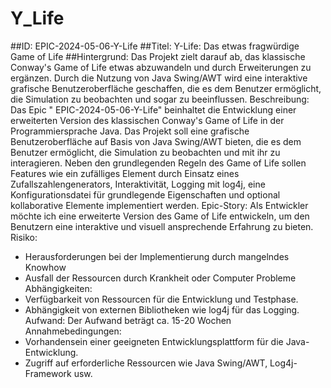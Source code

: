 # Y_Life

##ID:
EPIC-2024-05-06-Y-Life
##Titel: 
Y-Life: Das etwas fragwürdige Game of Life
##Hintergrund:
Das Projekt zielt darauf ab, das klassische Conway's Game of Life etwas abzuwandeln und durch Erweiterungen zu ergänzen. Durch die Nutzung von Java Swing/AWT wird eine interaktive grafische Benutzeroberfläche geschaffen, die es dem Benutzer ermöglicht, die Simulation zu beobachten und sogar zu beeinflussen.
Beschreibung:
Das Epic " EPIC-2024-05-06-Y-Life" beinhaltet die Entwicklung einer erweiterten Version des klassischen Conway's Game of Life in der Programmiersprache Java. Das Projekt soll eine grafische Benutzeroberfläche auf Basis von Java Swing/AWT bieten, die es dem Benutzer ermöglicht, die Simulation zu beobachten und mit ihr zu interagieren. Neben den grundlegenden Regeln des Game of Life sollen Features wie ein zufälliges Element durch Einsatz eines Zufallszahlengenerators, Interaktivität, Logging mit log4j, eine Konfigurationsdatei für grundlegende Eigenschaften und optional kollaborative Elemente implementiert werden.
Epic-Story:
Als Entwickler möchte ich eine erweiterte Version des Game of Life entwickeln, um den Benutzern eine interaktive und visuell ansprechende Erfahrung zu bieten.
Risiko:
-	Herausforderungen bei der Implementierung durch mangelndes Knowhow
-	Ausfall der Ressourcen durch Krankheit oder Computer Probleme
Abhängigkeiten:
-	Verfügbarkeit von Ressourcen für die Entwicklung und Testphase.
-	Abhängigkeit von externen Bibliotheken wie log4j für das Logging.
Aufwand:
Der Aufwand beträgt ca. 15-20 Wochen
Annahmebedingungen:
-	Vorhandensein einer geeigneten Entwicklungsplattform für die Java-Entwicklung.
-	Zugriff auf erforderliche Ressourcen wie Java Swing/AWT, Log4j-Framework usw.
